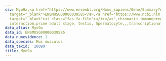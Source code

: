 ```yaml
---
csv: Myo9a,<a href="https://www.ensembl.org/Homo_sapiens/Gene/Summary?db=core;g=ENSMUSG00000039585"
  target="_blank">ENSMUSG00000039585</a>,<a href="https://www.ncbi.nlm.nih.gov/pubmed/25450459"
  target="_blank"><i class="fas fa-file"></i></a>",chromatin immunoprecipitation assay,direct
  interaction,prime adult stage, testis, Spermatocyte,,,transcriptional regulation,
data_alias: Myo9a
data_id: ENSMUSG00000039585
data_numevidence: 1
data_species: Mus musculus
data_taxid: '10090'
title: Myo9a
---
```

